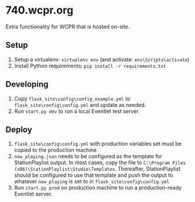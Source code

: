 # 740.wcpr.org

Extra functionality for WCPR that is hosted on-site.

## Setup

  1. Setup a virtualenv: `virtualenv env` (and activate: `env\Scripts\activate`)
  2. Install Python requirements: `pip install -r requirements.txt`
  
## Developing

1. Copy `flask_site\config\config_example.yml` to `flask_site\config\config.yml` and update
   as needed.
2. Run `start.py dev` to run a local Eventlet test server


## Deploy

1. `flask_site\config\config.yml` with production variables set must be copied to the
   production machine
2. `now_playing.json` needs to be configured as the template for StationPlaylist output.
   In most cases, copy the file to `C:\Program Files (x86)\StationPlaylist\Studio\Templates`. 
   Thereafter, StationPlaylist should be configured to use that template and push the output
   to whatever `now_playing` is set to in `flask_site\config\config.yml`
3. Run `start.py prod` on production machine to run a production-ready Eventlet server. 